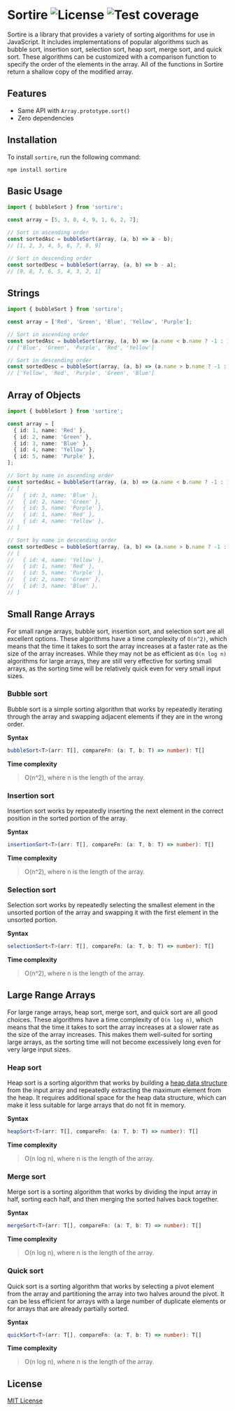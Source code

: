 # Sortire ![License](https://img.shields.io/npm/l/sortire) ![Test coverage](https://img.shields.io/codecov/c/github/kevinhermawan/sortire)

Sortire is a library that provides a variety of sorting algorithms for use in JavaScript. It includes implementations of popular algorithms such as bubble sort, insertion sort, selection sort, heap sort, merge sort, and quick sort. These algorithms can be customized with a comparison function to specify the order of the elements in the array. All of the functions in Sortire return a shallow copy of the modified array.

## Features

- Same API with `Array.prototype.sort()`
- Zero dependencies

## Installation

To install `sortire`, run the following command:

```
npm install sortire
```

## Basic Usage

```ts
import { bubbleSort } from 'sortire';

const array = [5, 3, 8, 4, 9, 1, 6, 2, 7];

// Sort in ascending order
const sortedAsc = bubbleSort(array, (a, b) => a - b);
// [1, 2, 3, 4, 5, 6, 7, 8, 9]

// Sort in descending order
const sortedDesc = bubbleSort(array, (a, b) => b - a);
// [9, 8, 7, 6, 5, 4, 3, 2, 1]
```

## Strings

```ts
import { bubbleSort } from 'sortire';

const array = ['Red', 'Green', 'Blue', 'Yellow', 'Purple'];

// Sort in ascending order
const sortedAsc = bubbleSort(array, (a, b) => (a.name < b.name ? -1 : 1));
// ['Blue', 'Green', 'Purple', 'Red', 'Yellow']

// Sort in descending order
const sortedDesc = bubbleSort(array, (a, b) => (a.name > b.name ? -1 : 1));
// ['Yellow', 'Red', 'Purple', 'Green', 'Blue']
```

## Array of Objects

```ts
import { bubbleSort } from 'sortire';

const array = [
  { id: 1, name: 'Red' },
  { id: 2, name: 'Green' },
  { id: 3, name: 'Blue' },
  { id: 4, name: 'Yellow' },
  { id: 5, name: 'Purple' },
];

// Sort by name in ascending order
const sortedAsc = bubbleSort(array, (a, b) => (a.name < b.name ? -1 : 1));
// [
//   { id: 3, name: 'Blue' },
//   { id: 2, name: 'Green' },
//   { id: 5, name: 'Purple' },
//   { id: 1, name: 'Red' },
//   { id: 4, name: 'Yellow' },
// ]

// Sort by name in descending order
const sortedDesc = bubbleSort(array, (a, b) => (a.name > b.name ? -1 : 1));
// [
//   { id: 4, name: 'Yellow' },
//   { id: 1, name: 'Red' },
//   { id: 5, name: 'Purple' },
//   { id: 2, name: 'Green' },
//   { id: 3, name: 'Blue' },
// ]
```

## Small Range Arrays

For small range arrays, bubble sort, insertion sort, and selection sort are all excellent options. These algorithms have a time complexity of `O(n^2)`, which means that the time it takes to sort the array increases at a faster rate as the size of the array increases. While they may not be as efficient as `O(n log n)` algorithms for large arrays, they are still very effective for sorting small arrays, as the sorting time will be relatively quick even for very small input sizes.

### Bubble sort

Bubble sort is a simple sorting algorithm that works by repeatedly iterating through the array and swapping adjacent elements if they are in the wrong order.

**Syntax**

```ts
bubbleSort<T>(arr: T[], compareFn: (a: T, b: T) => number): T[]
```

**Time complexity**

> O(n^2), where n is the length of the array.

### Insertion sort

Insertion sort works by repeatedly inserting the next element in the correct position in the sorted portion of the array.

**Syntax**

```ts
insertionSort<T>(arr: T[], compareFn: (a: T, b: T) => number): T[]
```

**Time complexity**

> O(n^2), where n is the length of the array.

### Selection sort

Selection sort works by repeatedly selecting the smallest element in the unsorted portion of the array and swapping it with the first element in the unsorted portion.

**Syntax**

```ts
selectionSort<T>(arr: T[], compareFn: (a: T, b: T) => number): T[]
```

**Time complexity**

> O(n^2), where n is the length of the array.

## Large Range Arrays

For large range arrays, heap sort, merge sort, and quick sort are all good choices. These algorithms have a time complexity of `O(n log n)`, which means that the time it takes to sort the array increases at a slower rate as the size of the array increases. This makes them well-suited for sorting large arrays, as the sorting time will not become excessively long even for very large input sizes.

### Heap sort

Heap sort is a sorting algorithm that works by building a [heap data structure](<https://en.wikipedia.org/wiki/Heap_(data_structure)>) from the input array and repeatedly extracting the maximum element from the heap. It requires additional space for the heap data structure, which can make it less suitable for large arrays that do not fit in memory.

**Syntax**

```ts
heapSort<T>(arr: T[], compareFn: (a: T, b: T) => number): T[]
```

**Time complexity**

> O(n log n), where n is the length of the array.

### Merge sort

Merge sort is a sorting algorithm that works by dividing the input array in half, sorting each half, and then merging the sorted halves back together.

**Syntax**

```ts
mergeSort<T>(arr: T[], compareFn: (a: T, b: T) => number): T[]
```

**Time complexity**

> O(n log n), where n is the length of the array.

### Quick sort

Quick sort is a sorting algorithm that works by selecting a pivot element from the array and partitioning the array into two halves around the pivot. It can be less efficient for arrays with a large number of duplicate elements or for arrays that are already partially sorted.

**Syntax**

```ts
quickSort<T>(arr: T[], compareFn: (a: T, b: T) => number): T[]
```

**Time complexity**

> O(n log n), where n is the length of the array.

## License

[MIT License](/LICENSE)
